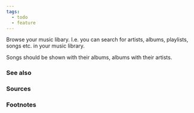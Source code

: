 ```yaml
---
tags:
  - todo
  - feature
---
```

Browse your music libary. I.e. you can search for artists, albums, playlists, songs etc. in your music library. 

Songs should be shown with their albums, albums with their artists.
### See also

### Sources

### Footnotes